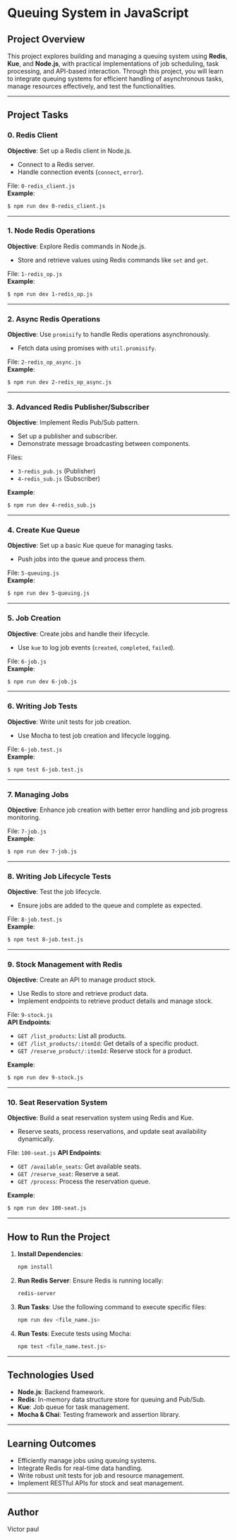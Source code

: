 # **Queuing System in JavaScript**

## **Project Overview**

This project explores building and managing a queuing system using **Redis**, **Kue**, and **Node.js**, with practical implementations of job scheduling, task processing, and API-based interaction. Through this project, you will learn to integrate queuing systems for efficient handling of asynchronous tasks, manage resources effectively, and test the functionalities.

---

## **Project Tasks**

### **0. Redis Client**

**Objective**: Set up a Redis client in Node.js.  
- Connect to a Redis server.  
- Handle connection events (`connect`, `error`).  

File: `0-redis_client.js`  
**Example**: 
```bash
$ npm run dev 0-redis_client.js
```

---

### **1. Node Redis Operations**

**Objective**: Explore Redis commands in Node.js.  
- Store and retrieve values using Redis commands like `set` and `get`.

File: `1-redis_op.js`  
**Example**:  
```bash
$ npm run dev 1-redis_op.js
```

---

### **2. Async Redis Operations**

**Objective**: Use `promisify` to handle Redis operations asynchronously.  
- Fetch data using promises with `util.promisify`.

File: `2-redis_op_async.js`  
**Example**:  
```bash
$ npm run dev 2-redis_op_async.js
```

---

### **3. Advanced Redis Publisher/Subscriber**

**Objective**: Implement Redis Pub/Sub pattern.  
- Set up a publisher and subscriber.  
- Demonstrate message broadcasting between components.

Files:  
- `3-redis_pub.js` (Publisher)  
- `4-redis_sub.js` (Subscriber)  

**Example**:  
```bash
$ npm run dev 4-redis_sub.js
```

---

### **4. Create Kue Queue**

**Objective**: Set up a basic Kue queue for managing tasks.  
- Push jobs into the queue and process them.

File: `5-queuing.js`  
**Example**:  
```bash
$ npm run dev 5-queuing.js
```

---

### **5. Job Creation**

**Objective**: Create jobs and handle their lifecycle.  
- Use `kue` to log job events (`created`, `completed`, `failed`).

File: `6-job.js`  
**Example**:  
```bash
$ npm run dev 6-job.js
```

---

### **6. Writing Job Tests**

**Objective**: Write unit tests for job creation.  
- Use Mocha to test job creation and lifecycle logging.

File: `6-job.test.js`  
**Example**:  
```bash
$ npm test 6-job.test.js
```

---

### **7. Managing Jobs**

**Objective**: Enhance job creation with better error handling and job progress monitoring.  

File: `7-job.js`  
**Example**:  
```bash
$ npm run dev 7-job.js
```

---

### **8. Writing Job Lifecycle Tests**

**Objective**: Test the job lifecycle.  
- Ensure jobs are added to the queue and complete as expected.  

File: `8-job.test.js`  
**Example**:  
```bash
$ npm test 8-job.test.js
```

---

### **9. Stock Management with Redis**

**Objective**: Create an API to manage product stock.  
- Use Redis to store and retrieve product data.  
- Implement endpoints to retrieve product details and manage stock.  

File: `9-stock.js`  
**API Endpoints**:  
- `GET /list_products`: List all products.  
- `GET /list_products/:itemId`: Get details of a specific product.  
- `GET /reserve_product/:itemId`: Reserve stock for a product.  

**Example**:  
```bash
$ npm run dev 9-stock.js
```

---

### **10. Seat Reservation System**

**Objective**: Build a seat reservation system using Redis and Kue. 
- Reserve seats, process reservations, and update seat availability dynamically.

File: `100-seat.js` 
**API Endpoints**: 
- `GET /available_seats`: Get available seats. 
- `GET /reserve_seat`: Reserve a seat. 
- `GET /process`: Process the reservation queue. 

**Example**: 
```bash
$ npm run dev 100-seat.js
```

---

## **How to Run the Project**

1. **Install Dependencies**:
   ```bash
   npm install
   ```

2. **Run Redis Server**:
   Ensure Redis is running locally:
   ```bash
   redis-server
   ```

3. **Run Tasks**:
   Use the following command to execute specific files:
   ```bash
   npm run dev <file_name.js>
   ```

4. **Run Tests**:
   Execute tests using Mocha:
   ```bash
   npm test <file_name.test.js>
   ```

---

## **Technologies Used**

- **Node.js**: Backend framework.
- **Redis**: In-memory data structure store for queuing and Pub/Sub.
- **Kue**: Job queue for task management.
- **Mocha & Chai**: Testing framework and assertion library.

---

## **Learning Outcomes**

- Efficiently manage jobs using queuing systems.
- Integrate Redis for real-time data handling.
- Write robust unit tests for job and resource management.
- Implement RESTful APIs for stock and seat management.

---

## **Author**

Victor paul
